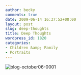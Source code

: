 ```yaml
---
author: becky
comments: true
date: 2009-06-14 16:37:52+00:00
layout: post
slug: deep-thoughts
title: Deep Thoughts
wordpress_id: 1820
categories:
- Children &amp; Family
- Portraits
---
```


![blog-october06-0001](http://beta.beckyjenson.com/wp-content/uploads/2009/06/blog-october06-0001.jpg)
